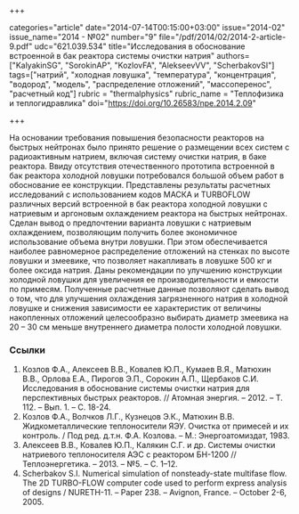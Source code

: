 +++

categories="article"
date="2014-07-14T00:15:00+03:00"
issue="2014-02"
issue_name="2014 - №02"
number="9"
file="/pdf/2014/02/2014-2-article-9.pdf"
udc="621.039.534"
title="Исследования в обоснование встроенной в бак реактора системы очистки натрия"
authors=["KalyakinSG", "SorokinAP", "KozlovFA", "AlekseevVV", "ScherbakovSI"]
tags=["натрий", "холодная ловушка", "температура", "концентрация", "водород", "модель", "распределение отложений", "массоперенос", "расчетный код"]
rubric = "thermalphysics"
rubric_name = "Теплофизика и теплогидравлика"
doi="https://doi.org/10.26583/npe.2014.2.09"

+++

На основании требования повышения безопасности реакторов на быстрых нейтронах было принято решение о размещении всех систем с радиоактивным натрием, включая систему очистки натрия, в баке реактора. Ввиду отсутствия отечественного прототипа встроенной в бак реактора холодной ловушки потребовался большой объем работ в обоснование ее конструкции. Представлены результаты расчетных исследований с использованием кодов МАСКА и TURBOFLOW различных версий встроенной в бак реактора холодной ловушки с натриевым и аргоновым охлаждением реактора на быстрых нейтронах. Сделан вывод о предпочтении варианта ловушки с натриевым охлаждением, позволяющим получить более экономичное использование объема внутри ловушки. При этом обеспечивается наиболее равномерное распределение отложений на стенках по высоте ловушки и змеевике, что позволяет накапливать в ловушке 500 кг и более оксида натрия. Даны рекомендации по улучшению конструкции холодной ловушки для увеличения ее производительности и емкости по примесям. Полученные расчетные данные позволяют сделать вывод о том, что для улучшения охлаждения загрязненного натрия в холодной ловушке и снижения зависимости ее характеристик от величины накопленных отложений целесообразно выбирать диаметр змеевика на 20 – 30 см меньше внутреннего диаметра полости холодной ловушки.

### Ссылки

1. Козлов Ф.А., Алексеев В.В., Ковалев Ю.П., Кумаев В.Я., Матюхин В.В., Орлова Е.А., Пирогов Э.П., Сорокин А.П., Щербаков С.И. Исследования в обоснование системы очистки натрия для перспективных быстрых реакторов. // Атомная энергия. – 2012. – Т. 112. – Вып. 1. – С. 18-24.
2. Козлов Ф.А., Волчков Л.Г., Кузнецов Э.К., Матюхин В.В. Жидкометаллические теплоносители ЯЭУ. Очистка от примесей и их контроль. / Под ред. д.т.н. Ф.А. Козлова. – М.: Энергоатомиздат, 1983.
3. Алексеев В.В., Ковалев Ю.П., Калякин С.Г. и др. Системы очистки натриевого теплоносителя АЭС с реактором БН-1200 // Теплоэнергетика. – 2013. – №5. – С. 1–12.
4. Scherbakov S.I. Numerical simulation of nonsteady-state multifase flow. The 2D TURBO-FLOW computer code used to perform express analysis of designs / NURETH-11. – Paper 238. – Avignon, France. – October 2-6, 2005.